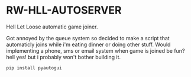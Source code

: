 # RW-HLL-AUTOSERVER

Hell Let Loose automatic game joiner. 

Got annoyed by the queue system so decided to make a script that automaticly joins while i'm eating dinner or doing other stuff. 
Would implementing a phone, sms or email system when game is joined be fun? hell yes! but i probably won't bother building it.

```pip install pyautogui```
